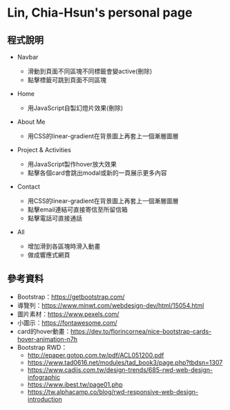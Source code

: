 # Lin, Chia-Hsun's personal page

## 程式說明

- Navbar
    - 滑動到頁面不同區塊不同標籤會變active(刪除)
    - 點擊標籤可跳到頁面不同區塊

- Home
    - 用JavaScript自製幻燈片效果(刪除)

- About Me
    - 用CSS的linear-gradient在背景圖上再套上一個漸層圖層

- Project & Activities
    - 用JavaScript製作hover放大效果
    - 點擊各個card會跳出modal或新的一頁展示更多內容

- Contact
    - 用CSS的linear-gradient在背景圖上再套上一個漸層圖層
    - 點擊email連結可直接寄信至所留信箱
    - 點擊電話可直接通話
- All
    - 增加滑到各區塊時滑入動畫
    - 做成響應式網頁

## 參考資料
- Bootstrap：https://getbootstrap.com/
- 導覽列：https://www.minwt.com/webdesign-dev/html/15054.html
- 圖片素材：https://www.pexels.com/
- 小圖示：https://fontawesome.com/
- card的hover動畫：https://dev.to/florincornea/nice-bootstrap-cards-hover-animation-n7h
- Bootstrap RWD：
    - http://epaper.gotop.com.tw/pdf/ACL051200.pdf
    - https://www.tad0616.net/modules/tad_book3/page.php?tbdsn=1307
    - https://www.cadiis.com.tw/design-trends/685-rwd-web-design-infographic
    - https://www.ibest.tw/page01.php
    - https://tw.alphacamp.co/blog/rwd-responsive-web-design-introduction
